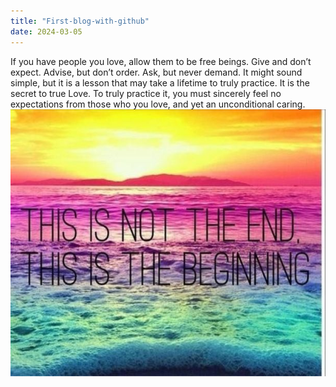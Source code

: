 ```yaml
---
title: "First-blog-with-github"
date: 2024-03-05
---
```


If you have people you love, allow them to be free beings. Give and don’t expect. Advise, but don’t order. Ask, but never demand. It might sound simple, but it is a lesson that may take a lifetime to truly practice. It is the secret to true Love. To truly practice it, you must sincerely feel no expectations from those who you love, and yet an unconditional caring.
![Book logo](/_posts/imgs/2024-03-05.jpg)
